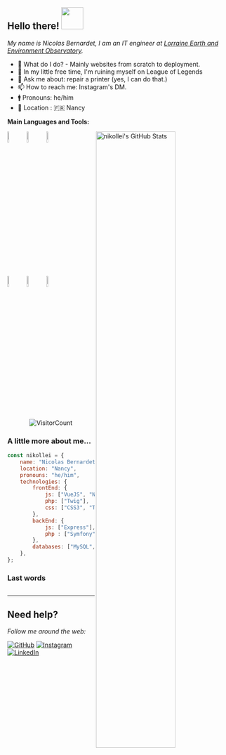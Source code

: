 <h2>Hello there! <img src="https://media.tenor.com/qvSmcpS-kdIAAAAj/n-harmonia-n.gif" width="50"></h2>
<p><em>My name is Nicolas Bernardet, I am an IT engineer at <a href="https://otelo.univ-lorraine.fr/">Lorraine Earth and Environment Observatory</a>.</em></p>

- 🔮 What do I do? - Mainly websites from scratch to deployment.
- 🌱 In my little free time, I'm ruining myself on League of Legends
- 💢 Ask me about: repair a printer (yes, I can do that.)
- 📫 How to reach me: Instagram's DM.
- 🚹 Pronouns: he/him
- 📍 Location : 🇫🇷 Nancy


**Main Languages and Tools:** 

<p>
  <a>
    <img width="60%" align="right" alt="nikollei's GitHub Stats" src="https://github-readme-stats.vercel.app/api?username=NicoRiri&count_private=true&theme=onedark&show_icons=true&hide=issues,contribs&custom_title=NicoRiri%27s%20Github%20Stats" />
  </a>
  
  
  <code><img width="8%" src="https://www.svgrepo.com/show/306827/symfony.svg"></code>
  <code><img width="8%" src="https://www.svgrepo.com/show/354528/vue.svg"></code>
  <code><img width="8%" src="https://www.svgrepo.com/show/373848/mysql.svg"></code>
  <br/>
  <br/>
  <code><img width="8%" src="https://www.svgrepo.com/show/452192/docker.svg"></code>
  <code><img width="8%" src="https://www.svgrepo.com/show/448233/kubernetes.svg"></code>
  <code><img width="8%" src="https://www.svgrepo.com/show/354202/postman-icon.svg"></code>
</p>

<div align="center">

![VisitorCount](https://profile-counter.glitch.me/{riri.nico}/count.svg)

</div>

### A little more about me...  

```javascript
const nikollei = {
    name: "Nicolas Bernardet",
    location: "Nancy",
    pronouns: "he/him",
    technologies: {
        frontEnd: {
            js: ["VueJS", "NuxtJS", "NextJS"],
            php: ["Twig"],
            css: ["CSS3", "Tailwind", "SASS", "Bootstrap"]
        },
        backEnd: {
            js: ["Express"],
            php : ["Symfony", "Slim"]
        },
        databases: ["MySQL", "MariaDB", "PostgreSQL", "MongoDB"],
    },
};  
```

### Last words

<img style="display: block; margin: auto;" src="https://media1.tenor.com/m/Nzf-WneUimMAAAAC/unova-pokemon-n.gif" alt="">

---


## Need help?
<i>Follow me around the web:</i><br>

[![GitHub](https://img.shields.io/github/followers/NicoRiri?label=follow&style=social)](https://github.com/NicoRiri) [![Instagram](https://img.shields.io/badge/Instagram-follow-purple.svg?logo=instagram&logoColor=white)](https://www.instagram.com/nicolas_ririmth) [![LinkedIn](https://img.shields.io/badge/LinkedIn-connect-blue.svg?logo=linkedin&logoColor=white)](https://www.linkedin.com/in/nicolasbern/)
